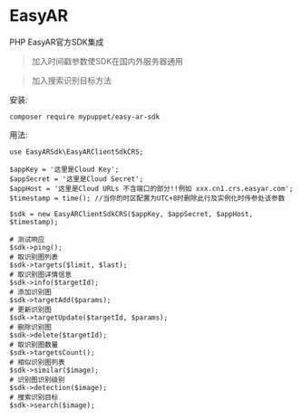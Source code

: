 # EasyAR
PHP EasyAR官方SDK集成

>加入时间戳参数使SDK在国内外服务器通用

>加入搜索识别目标方法

安装:

`composer require mypuppet/easy-ar-sdk`

用法:

```
use EasyARSdk\EasyARClientSdkCRS;

$appKey = '这里是Cloud Key';
$appSecret = '这里是Cloud Secret';
$appHost = '这里是Cloud URLs 不含端口的部分!!例如 xxx.cn1.crs.easyar.com';
$timestamp = time(); //当你的时区配置为UTC+8时删除此行及实例化时传参处该参数

$sdk = new EasyARClientSdkCRS($appKey, $appSecret, $appHost, $timestamp);

# 测试响应
$sdk->ping();
# 取识别图列表
$sdk->targets($limit, $last);
# 取识别图详情信息
$sdk->info($targetId);
# 添加识别图
$sdk->targetAdd($params);
# 更新识别图
$sdk->targetUpdate($targetId, $params);
# 删除识别图
$sdk->delete($targetId);
# 取识别图数量
$sdk->targetsCount();
# 相似识别图列表
$sdk->similar($image);
# 识别图识别级别
$sdk->detection($image);
# 搜索识别目标
$sdk->search($image);
```